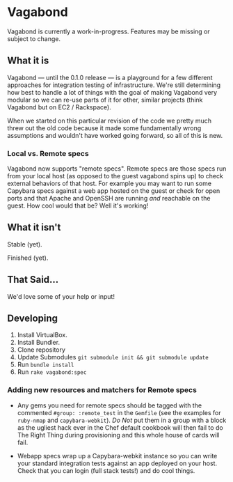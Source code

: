 # Vagabond

Vagabond is currently a work-in-progress. Features may be missing or subject to change.

## What it is

Vagabond — until the 0.1.0 release — is a playground for a few different
approaches for integration testing of infrastructure. We're still determining
how best to handle a lot of things with the goal of making  Vagabond very
modular so we can re-use parts of it for other, similar projects (think Vagabond
but on EC2 / Rackspace).

When we started on this particular revision of the code we pretty much threw out
the old code because it made some fundamentally wrong assumptions and wouldn't
have worked going forward, so all of this is new.

### Local vs. Remote specs

Vagabond now supports "remote specs".  Remote specs are those specs run from
your local host (as opposed to the guest vagabond spins up) to check external
behaviors of that host.  For example you may want to run some Capybara specs
against a web app hosted on the guest or check for open ports and that Apache
and OpenSSH are running _and_ reachable on the guest.  How cool would that be?
Well it's working!

## What it isn't

Stable (yet).

Finished (yet).

## That Said...

We'd love some of your help or input!

## Developing

1. Install VirtualBox.
2. Install Bundler.
3. Clone repository
4. Update Submodules `git submodule init && git submodule update`
5. Run `bundle install`
6. Run `rake vagabond:spec`

### Adding new resources and matchers for Remote specs

* Any gems you need for remote specs should be tagged with the commented
  `#group: :remote_test` in the `Gemfile` (see the examples for `ruby-nmap` and
  `capybara-webkit`).  _Do Not_ put them in a group with a block as the ugliest
  hack ever in the Chef default cookbook will then fail to do The Right Thing
  during provisioning and this whole house of cards will fail.

* Webapp specs wrap up a Capybara-webkit instance so you can write your standard
  integration tests against an app deployed on your host.  Check that you can
  login (full stack tests!) and do cool things.

